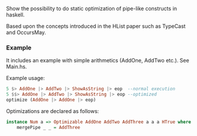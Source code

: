 Show the possibility to do static optimization of pipe-like constructs in haskell.

Based upon the concepts introduced in the HList paper such as TypeCast and OccursMay.


### Example ###
It includes an example with simple arithmetics (AddOne, AddTwo etc.). See Main.hs.

Example usage: 
```haskell
5 $> AddOne |> AddTwo |> ShowAsString |> eop  --normal execution
5 $$> AddOne |> AddTwo |> ShowAsString |> eop --optimized
optimize (AddOne |> AddOne |> eop)
```

Optimizations are declared as follows:
```haskell
instance Num a => Optimizable AddOne AddTwo AddThree a a a HTrue where
    mergePipe _ _ = AddThree
```